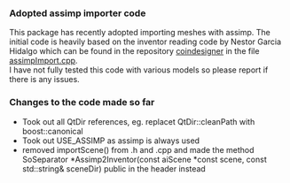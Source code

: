 ### Adopted assimp importer code 

This package has recently adopted importing meshes with assimp.
The initial code is heavily based on the inventor reading code
by Nestor Garcia Hidalgo which can be found in the repository
[coindesigner](https://github.com/iocroblab/coindesigner/) in the file
[assimpImport.cpp](https://github.com/iocroblab/coindesigner/blob/master/src/assimpImport.cpp).    
I have not fully tested this code with various models so please report if there is any issues.


### Changes to the code made so far
- Took out all QtDir references, eg. replacet QtDir::cleanPath with boost::canonical
- Took out USE_ASSIMP as assimp is always used
- removed importScene() from .h and .cpp and made the method 
    SoSeparator *Assimp2Inventor(const aiScene *const scene, const std::string& sceneDir)
  public in the header instead
